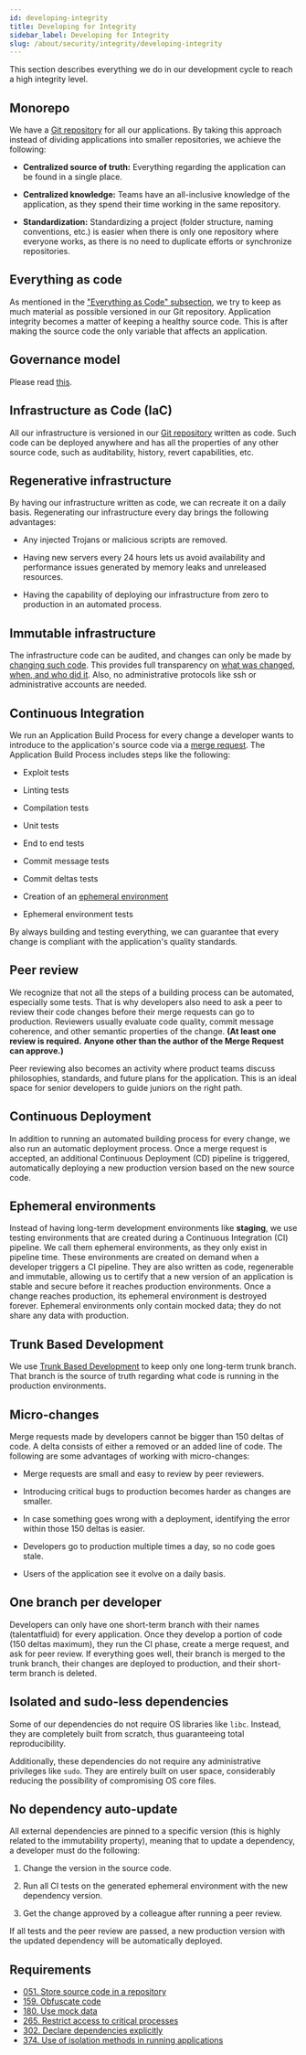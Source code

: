 ```yaml
---
id: developing-integrity
title: Developing for Integrity
sidebar_label: Developing for Integrity
slug: /about/security/integrity/developing-integrity
---
```


This section describes everything we do
in our development cycle
to reach a high integrity level.

## Monorepo

We have a [Git repository](https://gitlab.com/fluidattacks/universe)
for all our applications.
By taking this approach
instead of dividing applications
into smaller repositories,
we achieve the following:

- **Centralized source of truth:**
  Everything regarding the application
  can be found in a single place.

- **Centralized knowledge:**
  Teams have an all-inclusive knowledge
  of the application,
  as they spend their time working
  in the same repository.

- **Standardization:**
  Standardizing a project
  (folder structure, naming conventions, etc.)
  is easier when there is only one repository
  where everyone works,
  as there is no need to duplicate efforts
  or synchronize repositories.

## Everything as code

As mentioned in the
["Everything as Code" subsection](../non-repudiation/everything-as-code),
we try to keep as much material as possible
versioned in our Git repository.
Application integrity becomes a matter of keeping a healthy source code.
This is after making the source code
the only variable that affects an application.

## Governance model

Please read [this](/development/governance).

## Infrastructure as Code (IaC)

All our infrastructure is versioned
in our [Git repository](https://gitlab.com/fluidattacks/universe)
written as code.
Such code can be deployed anywhere
and has all the properties of any other source code,
such as auditability, history,
revert capabilities, etc.

## Regenerative infrastructure

By having our infrastructure written as code,
we can recreate it on a daily basis.
Regenerating our infrastructure every day
brings the following advantages:

- Any injected Trojans
  or malicious scripts are removed.

- Having new servers every 24 hours
  lets us avoid availability and performance issues
  generated by memory leaks
  and unreleased resources.

- Having the capability of deploying our infrastructure
  from zero to production
  in an automated process.

## Immutable infrastructure

The infrastructure code can be audited,
and changes can only be made
by [changing such code](/criteria/requirements/265).
This provides full transparency on
[what was changed, when, and who did it](/criteria/requirements/046).
Also,
no administrative protocols like ssh
or administrative accounts are needed.

## Continuous Integration

We run an Application Build Process
for every change a developer wants to introduce
to the application's source code via a
[merge request](https://docs.gitlab.com/ee/user/project/merge_requests/).
The Application Build Process
includes steps like the following:

- Exploit tests

- Linting tests

- Compilation tests

- Unit tests

- End to end tests

- Commit message tests

- Commit deltas tests

- Creation of an
  [ephemeral environment](#ephemeral-environments)

- Ephemeral environment tests

By always building and testing everything,
we can guarantee that every change is compliant
with the application's quality standards.

## Peer review

We recognize that
not all the steps of a building process
can be automated,
especially some tests.
That is why developers also need to ask
a peer to review their code changes
before their merge requests can go to production.
Reviewers usually evaluate code quality,
commit message coherence,
and other semantic properties of the change.
**(At least one review is required.**
**Anyone other than the author of the Merge Request can approve.)**

Peer reviewing also becomes an activity
where product teams discuss philosophies,
standards,
and future plans for the application.
This is an ideal space for senior developers
to guide juniors on the right path.

## Continuous Deployment

In addition to running an automated building process
for every change,
we also run an automatic deployment process.
Once a merge request is accepted,
an additional Continuous Deployment (CD) pipeline is triggered,
automatically deploying a new production version
based on the new source code.

## Ephemeral environments

Instead of having long-term development environments
like **staging**,
we use testing environments
that are created during a Continuous Integration (CI) pipeline.
We call them ephemeral environments,
as they only exist in pipeline time.
These environments are created on demand
when a developer triggers a CI pipeline.
They are also written as code,
regenerable and immutable,
allowing us to certify
that a new version of an application is stable
and secure before it reaches production environments.
Once a change reaches production,
its ephemeral environment is destroyed forever.
Ephemeral environments only contain mocked data;
they do not share any data with production.

## Trunk Based Development

We use [Trunk Based Development](https://trunkbaseddevelopment.com/)
to keep only one long-term trunk branch.
That branch is the source of truth
regarding what code is running
in the production environments.

## Micro-changes

Merge requests made by developers
cannot be bigger than 150 deltas of code.
A delta consists of
either a removed or an added line of code.
The following are some advantages
of working with micro-changes:

- Merge requests are small
  and easy to review by peer reviewers.

- Introducing critical bugs to production
  becomes harder as changes are smaller.

- In case something goes wrong with a deployment,
  identifying the error within those 150 deltas is easier.

- Developers go to production multiple times a day,
  so no code goes stale.

- Users of the application
  see it evolve on a daily basis.

## One branch per developer

Developers can only have one short-term branch
with their names (talentatfluid)
for every application.
Once they develop a portion of code
(150 deltas maximum),
they run the CI phase,
create a merge request,
and ask for peer review.
If everything goes well,
their branch is merged to the trunk branch,
their changes are deployed to production,
and their short-term branch is deleted.

## Isolated and sudo-less dependencies

Some of our dependencies
do not require OS libraries like `libc`.
Instead,
they are completely built from scratch,
thus guaranteeing total reproducibility.

Additionally,
these dependencies do not require
any administrative privileges like `sudo`.
They are entirely built on user space,
considerably reducing the possibility
of compromising OS core files.

## No dependency auto-update

All external dependencies are pinned
to a specific version
(this is highly related
to the immutability property),
meaning that to update a dependency,
a developer must do the following:

1. Change the version in the source code.

1. Run all CI tests on the generated ephemeral environment
   with the new dependency version.

1. Get the change approved by a colleague
   after running a peer review.

If all tests and the peer review are passed,
a new production version with the updated dependency
will be automatically deployed.

## Requirements

- [051. Store source code in a repository](/criteria/requirements/051)
- [159. Obfuscate code](/criteria/requirements/159)
- [180. Use mock data](/criteria/requirements/180)
- [265. Restrict access to critical processes](/criteria/requirements/265)
- [302. Declare dependencies explicitly](/criteria/requirements/302)
- [374. Use of isolation methods in running applications](/criteria/requirements/374)
